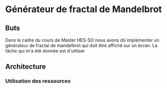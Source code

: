# Générateur de fractal de Mandelbrot

## Buts
Dans le cadre du cours de Master HES-SO nous avons dû implémenter un générateur de fractal de mandelbrot qui doit être affiché sur un écran. La tâche qui m'a été donnée est d'utiliser 
## Architecture

### Utilisation des ressources


